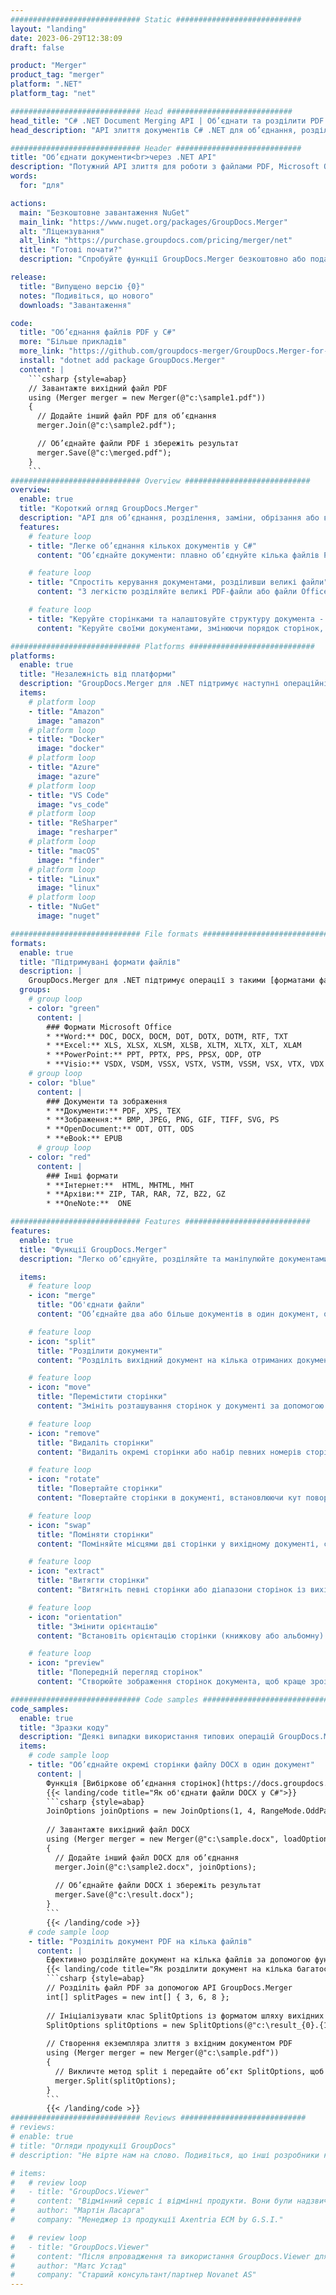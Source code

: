 ```yaml
---
############################# Static ############################
layout: "landing"
date: 2023-06-29T12:38:09
draft: false

product: "Merger"
product_tag: "merger"
platform: ".NET"
platform_tag: "net"

############################# Head ############################
head_title: "C# .NET Document Merging API | Об’єднати та розділити PDF Word Excel EPUB"
head_description: "API злиття документів C# .NET для об’єднання, розділення, заміни або видалення сторінок документа з форматів PDF, Microsoft Word, Excel, презентацій, Visio та зображень."

############################# Header ############################
title: "Об’єднати документи<br>через .NET API"
description: "Потужний API злиття для роботи з файлами PDF, Microsoft Office, HTML і зображеннями."
words:
  for: "для"

actions:
  main: "Безкоштовне завантаження NuGet"
  main_link: "https://www.nuget.org/packages/GroupDocs.Merger"
  alt: "Ліцензування"
  alt_link: "https://purchase.groupdocs.com/pricing/merger/net"
  title: "Готові почати?"
  description: "Спробуйте функції GroupDocs.Merger безкоштовно або подайте запит на ліцензію"

release:
  title: "Випущено версію {0}"
  notes: "Подивіться, що нового"
  downloads: "Завантаження"

code:
  title: "Об’єднання файлів PDF у C#"
  more: "Більше прикладів"
  more_link: "https://github.com/groupdocs-merger/GroupDocs.Merger-for-.NET"
  install: "dotnet add package GroupDocs.Merger"
  content: |
    ```csharp {style=abap}   
    // Завантажте вихідний файл PDF
    using (Merger merger = new Merger(@"c:\sample1.pdf"))
    {
      // Додайте інший файл PDF для об’єднання
      merger.Join(@"c:\sample2.pdf");

      // Об’єднайте файли PDF і збережіть результат
      merger.Save(@"c:\merged.pdf");
    }
    ```
############################# Overview ############################
overview:
  enable: true
  title: "Короткий огляд GroupDocs.Merger"
  description: "API для об’єднання, розділення, заміни, обрізання або видалення документів, слайдів і діаграм у програмах .NET"
  features:
    # feature loop
    - title: "Легке об’єднання кількох документів у C#"
      content: "Об’єднайте документи: плавно об’єднуйте кілька файлів PDF і Office в один документ із підтримкою широкого діапазону форматів. GroupDocs.Merger для .NET робить об’єднання документів швидким і безпроблемним."

    # feature loop
    - title: "Спростіть керування документами, розділивши великі файли"
      content: "З легкістю розділяйте великі PDF-файли або файли Office на менші, зручніші частини. GroupDocs.Merger для .NET дає змогу легко розділяти документи на основі конкретних сторінок, діапазонів або навіть витягувати окремі сторінки."

    # feature loop
    - title: "Керуйте сторінками та налаштовуйте структуру документа - змінюйте порядок, змінюйте місцями або видаляйте"
      content: "Керуйте своїми документами, змінюючи порядок сторінок, видаляючи непотрібні сторінки або додаючи нові. GroupDocs.Merger для .NET дає змогу керувати структурою документа, дозволяючи налаштовувати та адаптувати файли відповідно до ваших конкретних потреб."

############################# Platforms ############################
platforms:
  enable: true
  title: "Незалежність від платформи"
  description: "GroupDocs.Merger для .NET підтримує наступні операційні системи, фреймворки та менеджери пакетів"
  items:
    # platform loop
    - title: "Amazon"
      image: "amazon"
    # platform loop
    - title: "Docker"
      image: "docker"
    # platform loop
    - title: "Azure"
      image: "azure"
    # platform loop
    - title: "VS Code"
      image: "vs_code"
    # platform loop
    - title: "ReSharper"
      image: "resharper"
    # platform loop
    - title: "macOS"
      image: "finder"
    # platform loop
    - title: "Linux"
      image: "linux"
    # platform loop
    - title: "NuGet"
      image: "nuget"

############################# File formats ############################
formats:
  enable: true
  title: "Підтримувані формати файлів"
  description: |
    GroupDocs.Merger для .NET підтримує операції з такими [форматами файлів](https://docs.groupdocs.com/merger/net/supported-document-formats/).
  groups:
    # group loop
    - color: "green"
      content: |
        ### Формати Microsoft Office
        * **Word:** DOC, DOCX, DOCM, DOT, DOTX, DOTM, RTF, TXT
        * **Excel:** XLS, XLSX, XLSM, XLSB, XLTM, XLTX, XLT, XLAM
        * **PowerPoint:** PPT, PPTX, PPS, PPSX, ODP, OTP
        * **Visio:** VSDX, VSDM, VSSX, VSTX, VSTM, VSSM, VSX, VTX, VDX
    # group loop
    - color: "blue"
      content: |
        ### Документи та зображення
        * **Документи:** PDF, XPS, TEX
        * **Зображення:** BMP, JPEG, PNG, GIF, TIFF, SVG, PS
        * **OpenDocument:** ODT, OTT, ODS
        * **eBook:** EPUB
      # group loop
    - color: "red"
      content: |
        ### Інші формати
        * **Інтернет:**  HTML, MHTML, MHT
        * **Архіви:** ZIP, TAR, RAR, 7Z, BZ2, GZ
        * **OneNote:**  ONE

############################# Features ############################
features:
  enable: true
  title: "Функції GroupDocs.Merger"
  description: "Легко об’єднуйте, розділяйте та маніпулюйте документами PDF і Office"

  items:
    # feature loop
    - icon: "merge"
      title: "Об'єднати файли"
      content: "Об’єднайте два або більше документів в один документ, об’єднавши певні сторінки або діапазони сторінок із кількох вихідних документів."

    # feature loop
    - icon: "split"
      title: "Розділити документи"
      content: "Розділіть вихідний документ на кілька отриманих документів за допомогою операції розділення."

    # feature loop
    - icon: "move"
      title: "Перемістити сторінки"
      content: "Змініть розташування сторінок у документі за допомогою функції MovePage."

    # feature loop
    - icon: "remove"
      title: "Видаліть сторінки"
      content: "Видаліть окремі сторінки або набір певних номерів сторінок із вихідного документа."

    # feature loop
    - icon: "rotate"
      title: "Повертайте сторінки"
      content: "Повертайте сторінки в документі, встановлюючи кут повороту на 90, 180 або 270 градусів за допомогою операції RotatePages."

    # feature loop
    - icon: "swap"
      title: "Поміняти сторінки"
      content: "Поміняйте місцями дві сторінки у вихідному документі, створивши новий документ зі зміненими місцями сторінок."

    # feature loop
    - icon: "extract"
      title: "Витягти сторінки"
      content: "Витягніть певні сторінки або діапазони сторінок із вихідного документа, створивши новий документ, який містить лише вибрані сторінки."

    # feature loop
    - icon: "orientation"
      title: "Змінити орієнтацію"
      content: "Встановіть орієнтацію сторінки (книжкову або альбомну) для окремих або всіх сторінок документа за допомогою операції ChangeOrientation."

    # feature loop
    - icon: "preview"
      title: "Попередній перегляд сторінок"
      content: "Створюйте зображення сторінок документа, щоб краще зрозуміти вміст і структуру. Зробіть попередній перегляд усіх або лише окремих сторінок."

############################# Code samples ############################
code_samples:
  enable: true
  title: "Зразки коду"
  description: "Деякі випадки використання типових операцій GroupDocs.Merger для .NET"
  items:
    # code sample loop
    - title: "Об’єднайте окремі сторінки файлу DOCX в один документ"
      content: |
        Функція [Вибіркове об’єднання сторінок](https://docs.groupdocs.com/merger/net/merge-pages-from-various-documents/) дозволяє витягувати та об’єднувати лише потрібний вміст із кожного файлу. Ось приклад того, як досягти вибіркового об’єднання сторінок за допомогою C#:
        {{< landing/code title="Як об'єднати файли DOCX у C#">}}
        ```csharp {style=abap}   
        JoinOptions joinOptions = new JoinOptions(1, 4, RangeMode.OddPages);
        
        // Завантажте вихідний файл DOCX
        using (Merger merger = new Merger(@"c:\sample.docx", loadOptions))
        {
          // Додайте інший файл DOCX для об’єднання
          merger.Join(@"c:\sample2.docx", joinOptions);
          
          // Об’єднайте файли DOCX і збережіть результат
          merger.Save(@"c:\result.docx");
        }
        ```
        {{< /landing/code >}}
    # code sample loop
    - title: "Розділіть документ PDF на кілька файлів"
      content: |
        Ефективно розділяйте документ на кілька файлів за допомогою функції [Розділити документ](https://docs.groupdocs.com/merger/net/split-document/), яка спрощує процес керування та вилучення окремих розділів або сторінок із великих документів. Він дозволяє ділити документи на більш дрібні частини за різними критеріями - за діапазоном сторінок, за початковими/кінцевими сторінками, за номерами непарних/парних сторінок тощо.
        {{< landing/code title="Як розділити документ на кілька багатосторінкових документів">}}
        ```csharp {style=abap}   
        // Розділіть файл PDF за допомогою API GroupDocs.Merger
        int[] splitPages = new int[] { 3, 6, 8 };
        
        // Ініціалізувати клас SplitOptions із форматом шляху вихідних файлів
        SplitOptions splitOptions = new SplitOptions(@"c:\result_{0}.{1}", splitPages, SplitMode.Interval);
        
        // Створення екземпляра злиття з вхідним документом PDF
        using (Merger merger = new Merger(@"c:\sample.pdf"))
        {
          // Викличте метод split і передайте об’єкт SplitOptions, щоб зберегти отримані документи
          merger.Split(splitOptions);
        }  
        ```
        {{< /landing/code >}}
############################# Reviews ############################
# reviews:
# enable: true
# title: "Огляди продукції GroupDocs"
# description: "Не вірте нам на слово. Подивіться, що інші розробники кажуть про наші API"

# items:
#   # review loop
#   - title: "GroupDocs.Viewer"
#     content: "Відмінний сервіс і відмінні продукти. Вони були надзвичайно корисними та чуйними під час впровадження GroupDocs.Viewer для .NET, не можу рекомендувати їх досить високо."
#     author: "Мартін Ласарга"
#     company: "Менеджер із продукції Axentria ECM by G.S.I."

#   # review loop
#   - title: "GroupDocs.Viewer"
#     content: "Після впровадження та використання GroupDocs.Viewer для .NET у проекті виглядає, що він працює дуже добре. Я перевірив багато документів, і поки що все добре. Усе, що я кинув до нього, чудово відображається та виглядає так само добре, як у засобі перегляду PDF чи MS Word."
#     author: "Матс Устад"
#     company: "Старший консультант/партнер Novanet AS"
---
```


